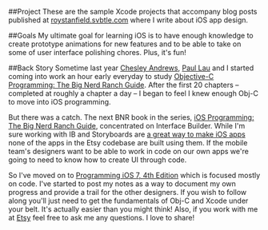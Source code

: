 ##Project
These are the sample Xcode projects that accompany blog posts published at [roystanfield.svbtle.com](http://roystanfield.svbtle.com/) where I write about iOS app design.

##Goals
My ultimate goal for learning iOS is to have enough knowledge to create prototype animations for new features and to be able to take on some of user interface polishing chores. Plus, it's fun!

##Back Story
Sometime last year [Chesley Andrews](https://twitter.com/itschesley), [Paul Lau](https://twitter.com/paulingford) and I started coming into work an hour early everyday to study [Objective-C Programming: The Big Nerd Ranch Guide](https://www.bignerdranch.com/book/objective-c_programming_the_big_nerd_ranch_guide). After the first 20 chapters – completed at roughly a chapter a day – I began to feel I knew enough Obj-C to move into iOS programming. 

But there was a catch. The next BNR book in the series, [iOS Programming: The Big Nerd Ranch Guide](https://www.bignerdranch.com/book/ios_programming_the_big_nerd_ranch_guide), concentrated on Interface Builder. While I'm sure working with IB and Storyboards are [a great way to make iOS apps](https://medium.com/building-potluck/7f493cdfa381) none of the apps in the Etsy codebase are built using them. If the mobile team's designers want to be able to work in code on our own apps we're going to need to know how to create UI through code.

So I've moved on to [Programming iOS 7, 4th Edition](http://shop.oreilly.com/product/0636920031017.do) which is focused mostly on code. I've started to post my notes as a way to document my own progress and provide a trail for the other designers. If you wish to follow along you'll just need to get the fundamentals of Obj-C and Xcode under your belt. It's actually easier than you might think! Also, if you work with me at [Etsy](https://www.etsy.com/) feel free to ask me any questions. I love to share!
